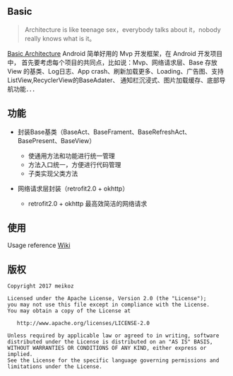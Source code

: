 ## Basic
> Architecture is like teenage sex，everybody talks about it，nobody really knows what is it。

[Basic Architecture](https://github.com/meikoz/Basic) Android 简单好用的 Mvp 开发框架，在 Android 开发项目中，
首先要考虑每个项目的共同点，比如说：Mvp、网络请求层、Base 存放 View 的基类、Log日志、App crash、刷新加载更多、Loading、广告图、支持ListView,RecyclerView的BaseAdater、
通知栏沉浸式、图片加载缓存、底部导航功能．．．

## 功能
- 封装Base基类（BaseAct、BaseFrament、BaseRefreshAct、BasePresent、BaseView）
    - 使通用方法和功能进行统一管理
    - 方法入口统一，方便进行代码管理
    - 子类实现父类方法

- 网络请求层封装（retrofit2.0 + okhttp）
    - retrofit2.0 + okhttp 最高效简洁的网络请求
    
## 使用
Usage reference [Wiki](https://github.com/meikoz/Basic/wiki/Usage)

## 版权
```
Copyright 2017 meikoz

Licensed under the Apache License, Version 2.0 (the "License");
you may not use this file except in compliance with the License.
You may obtain a copy of the License at

   http://www.apache.org/licenses/LICENSE-2.0

Unless required by applicable law or agreed to in writing, software
distributed under the License is distributed on an "AS IS" BASIS,
WITHOUT WARRANTIES OR CONDITIONS OF ANY KIND, either express or implied.
See the License for the specific language governing permissions and
limitations under the License.
```
